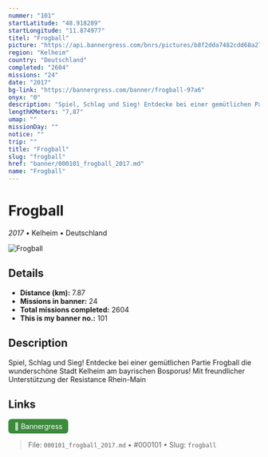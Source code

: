 ```yaml
---
nummer: "101"
startLatitude: "48.918289"
startLongitude: "11.874977"
titel: "Frogball"
picture: "https://api.bannergress.com/bnrs/pictures/b8f2dda7482cdd68a2750d1e3d951a8f"
region: "Kelheim"
country: "Deutschland"
completed: "2604"
missions: "24"
date: "2017"
bg-link: "https://bannergress.com/banner/frogball-97a6"
onyx: "0"
description: "Spiel, Schlag und Sieg! Entdecke bei einer gemütlichen Partie Frogball die wunderschöne Stadt Kelheim am bayrischen Bosporus!\nMit freundlicher Unterstützung der Resistance Rhein-Main"
lengthKMeters: "7,87"
umap: ""
missionDay: ""
notice: ""
trip: ""
title: "Frogball"
slug: "frogball"
href: "banner/000101_frogball_2017.md"
name: "Frogball"
---
```

# Frogball

*2017* • Kelheim • Deutschland

![Frogball](https://api.bannergress.com/bnrs/pictures/b8f2dda7482cdd68a2750d1e3d951a8f)



## Details
- **Distance (km):** 7.87
- **Missions in banner:** 24
- **Total missions completed:** 2604
- **This is my banner no.:** 101



## Description
Spiel, Schlag und Sieg! Entdecke bei einer gemütlichen Partie Frogball die wunderschöne Stadt Kelheim am bayrischen Bosporus!
Mit freundlicher Unterstützung der Resistance Rhein-Main



## Links
<a href="https://bannergress.com/banner/frogball-97a6" target="_blank" style="display:inline-block;margin-right:8px;padding:6px 12px;background:#3c8b3c;color:#fff;text-decoration:none;border-radius:6px;">🔗 Bannergress</a>



> File: `000101_frogball_2017.md`
> • #000101
> • Slug: `frogball`
